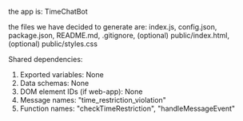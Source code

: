 the app is: TimeChatBot

the files we have decided to generate are: index.js, config.json, package.json, README.md, .gitignore, (optional) public/index.html, (optional) public/styles.css

Shared dependencies:
1. Exported variables: None
2. Data schemas: None
3. DOM element IDs (if web-app): None
4. Message names: "time_restriction_violation"
5. Function names: "checkTimeRestriction", "handleMessageEvent"